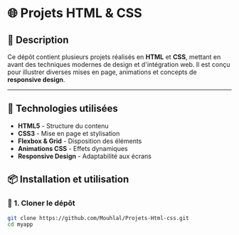 # 🌐 Projets HTML & CSS  

## 📌 Description  
Ce dépôt contient plusieurs projets réalisés en **HTML** et **CSS**, mettant en avant des techniques modernes de design et d'intégration web. Il est conçu pour illustrer diverses mises en page, animations et concepts de **responsive design**.  

---

## 🚀 Technologies utilisées  
- **HTML5** - Structure du contenu  
- **CSS3** - Mise en page et stylisation  
- **Flexbox & Grid** - Disposition des éléments  
- **Animations CSS** - Effets dynamiques  
- **Responsive Design** - Adaptabilité aux écrans  

## 📦 Installation et utilisation  

### 🔹 1. Cloner le dépôt  
```bash
git clone https://github.com/Mouhlal/Projets-Html-css.git
cd myapp
